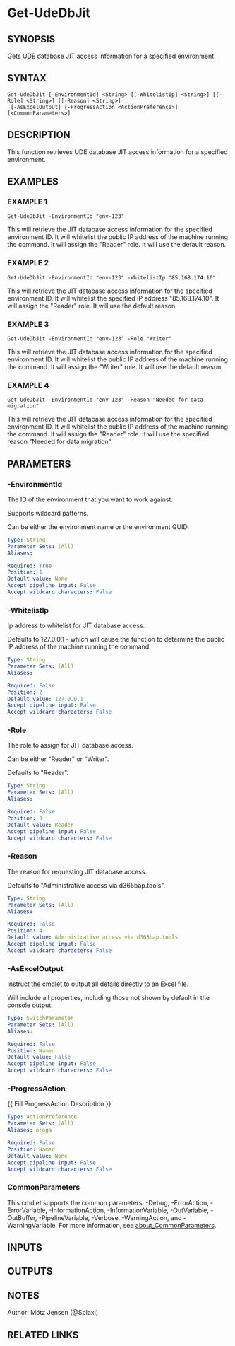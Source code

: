 ﻿---
external help file: d365bap.tools-help.xml
Module Name: d365bap.tools
online version:
schema: 2.0.0
---

# Get-UdeDbJit

## SYNOPSIS
Gets UDE database JIT access information for a specified environment.

## SYNTAX

```
Get-UdeDbJit [-EnvironmentId] <String> [[-WhitelistIp] <String>] [[-Role] <String>] [[-Reason] <String>]
 [-AsExcelOutput] [-ProgressAction <ActionPreference>] [<CommonParameters>]
```

## DESCRIPTION
This function retrieves UDE database JIT access information for a specified environment.

## EXAMPLES

### EXAMPLE 1
```
Get-UdeDbJit -EnvironmentId "env-123"
```

This will retrieve the JIT database access information for the specified environment ID.
It will whitelist the public IP address of the machine running the command.
It will assign the "Reader" role.
It will use the default reason.

### EXAMPLE 2
```
Get-UdeDbJit -EnvironmentId "env-123" -WhitelistIp "85.168.174.10"
```

This will retrieve the JIT database access information for the specified environment ID.
It will whitelist the specified IP address "85.168.174.10".
It will assign the "Reader" role.
It will use the default reason.

### EXAMPLE 3
```
Get-UdeDbJit -EnvironmentId "env-123" -Role "Writer"
```

This will retrieve the JIT database access information for the specified environment ID.
It will whitelist the public IP address of the machine running the command.
It will assign the "Writer" role.
It will use the default reason.

### EXAMPLE 4
```
Get-UdeDbJit -EnvironmentId "env-123" -Reason "Needed for data migration"
```

This will retrieve the JIT database access information for the specified environment ID.
It will whitelist the public IP address of the machine running the command.
It will assign the "Reader" role.
It will use the specified reason "Needed for data migration".

## PARAMETERS

### -EnvironmentId
The ID of the environment that you want to work against.

Supports wildcard patterns.

Can be either the environment name or the environment GUID.

```yaml
Type: String
Parameter Sets: (All)
Aliases:

Required: True
Position: 1
Default value: None
Accept pipeline input: False
Accept wildcard characters: False
```

### -WhitelistIp
Ip address to whitelist for JIT database access.

Defaults to 127.0.0.1 - which will cause the function to determine the public IP address of the machine running the command.

```yaml
Type: String
Parameter Sets: (All)
Aliases:

Required: False
Position: 2
Default value: 127.0.0.1
Accept pipeline input: False
Accept wildcard characters: False
```

### -Role
The role to assign for JIT database access.

Can be either "Reader" or "Writer".

Defaults to "Reader".

```yaml
Type: String
Parameter Sets: (All)
Aliases:

Required: False
Position: 3
Default value: Reader
Accept pipeline input: False
Accept wildcard characters: False
```

### -Reason
The reason for requesting JIT database access.

Defaults to "Administrative access via d365bap.tools".

```yaml
Type: String
Parameter Sets: (All)
Aliases:

Required: False
Position: 4
Default value: Administrative access via d365bap.tools
Accept pipeline input: False
Accept wildcard characters: False
```

### -AsExcelOutput
Instruct the cmdlet to output all details directly to an Excel file.

Will include all properties, including those not shown by default in the console output.

```yaml
Type: SwitchParameter
Parameter Sets: (All)
Aliases:

Required: False
Position: Named
Default value: False
Accept pipeline input: False
Accept wildcard characters: False
```

### -ProgressAction
{{ Fill ProgressAction Description }}

```yaml
Type: ActionPreference
Parameter Sets: (All)
Aliases: proga

Required: False
Position: Named
Default value: None
Accept pipeline input: False
Accept wildcard characters: False
```

### CommonParameters
This cmdlet supports the common parameters: -Debug, -ErrorAction, -ErrorVariable, -InformationAction, -InformationVariable, -OutVariable, -OutBuffer, -PipelineVariable, -Verbose, -WarningAction, and -WarningVariable. For more information, see [about_CommonParameters](http://go.microsoft.com/fwlink/?LinkID=113216).

## INPUTS

## OUTPUTS

## NOTES
Author: Mötz Jensen (@Splaxi)

## RELATED LINKS
